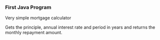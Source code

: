 ### First Java Program

<p>Very simple mortgage calculator</p>

<p>Gets the principle, annual interest rate and period in years and returns the monthly repayment amount.</p>